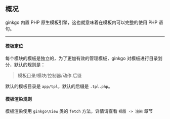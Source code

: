 ## 概况

ginkgo 内置 PHP 原生模板引擎，这也就意味着在模板内可以完整的使用 PHP 语句。

----------

#### 模板定位

每个模块的模板是独立的，为了更加有效的管理模板，ginkgo 对模板进行目录划分，默认的规则是：

> 模板目录/模块/控制器/动作.后缀

默认的模板目录是 `app/tpl`，默认的后缀是 `.tpl.php`。

#### 模板渲染规则

模板渲染使用 `ginkgo\View` 类的 `fetch` 方法，详情请查看 `视图 -> 渲染` 章节

